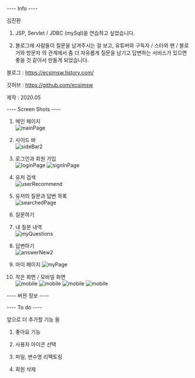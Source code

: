 ---- Info ----

김진환
  
  1. JSP, Servlet / JDBC (mySql)을 연습하고 싶었습니다.
  
  2. 블로그에 사람들이 질문을 남겨주시는 걸 보고,
     유튜버와 구독자 / 스타와 팬 / 블로거와 방문자 의 관계에서 좀 더 자유롭게 질문을 남기고 답변하는 서비스가 있으면
     좋을 것 같아서 만들게 되었습니다.

블로그 : https://ecsimsw.tistory.com/

깃허브 : https://github.com/ecsimsw

제작 : 2020.05
  
---- Screen Shots ----  


1. 메인 페이지   
![mainPage](https://user-images.githubusercontent.com/46060746/83357305-994bc600-a3a6-11ea-9fd0-6fddc5c1e298.PNG)

2. 사이드 바  
![sideBar2](https://user-images.githubusercontent.com/46060746/83357346-c8623780-a3a6-11ea-90a6-e9b270c58c15.PNG)

3. 로그인과 회원 가입  
![loginPage](/screenshots/loginPage.PNG)
![signInPage](/screenshots/signInpage.PNG)

4. 유저 검색  
![userRecommend](/screenshots/recommend1.PNG)

5. 유저의 질문과 답변 목록    
![searchedPage](/screenshots/searchedPage.PNG)

6. 질문하기

7. 내 질문 내역  
![myQuestions](/screenshots/myQuestions.PNG)

8. 답변하기    
![answerNew2](/screenshots/answerNew2.PNG)

9. 마이 페이지
![myPage](/screenshots/myPage.PNG)

10. 작은 화면 / 모바일 화면  
![mobile](/screenshots/작은화면2.PNG)
![mobile](/screenshots/작은화면3.PNG)
![mobile](/screenshots/작은화면.PNG)
![mobile](/screenshots/작은화면4.PNG)


---- 버젼 정보 ----  


  
---- To do ----    

앞으로 더 추가할 기능 들

1. 좋아요 기능 

2. 사용자 아이콘 선택 
  
3. 파일, 변수명 리펙토링

4. 회원 삭제
